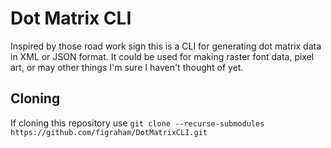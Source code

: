 # Dot Matrix CLI

Inspired by those road work sign this is a CLI for generating dot matrix data in XML or JSON format. It could be used for making raster font data, pixel art, or may other things I'm sure I haven't thought of yet.

## Cloning

If cloning this repository use `git clone --recurse-submodules https://github.com/figraham/DotMatrixCLI.git`
